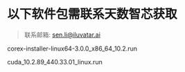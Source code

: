 # 以下软件包需联系天数智芯获取

>联系邮箱: sen.li@iluvatar.ai

corex-installer-linux64-3.0.0_x86_64_10.2.run

cuda_10.2.89_440.33.01_linux.run
